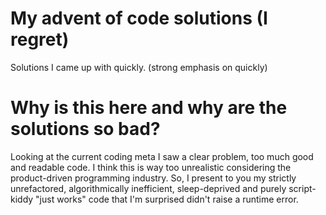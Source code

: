 # My advent of code solutions (I regret)

Solutions I came up with quickly. (strong emphasis on quickly)

# Why is this here and why are the solutions so bad?

Looking at the current coding meta I saw a clear problem, too much good and readable code. I think this is way too unrealistic considering the product-driven programming industry. So, I present to you my strictly unrefactored, algorithmically inefficient, sleep-deprived and purely script-kiddy "just works" code that I'm surprised didn't raise a runtime error.
